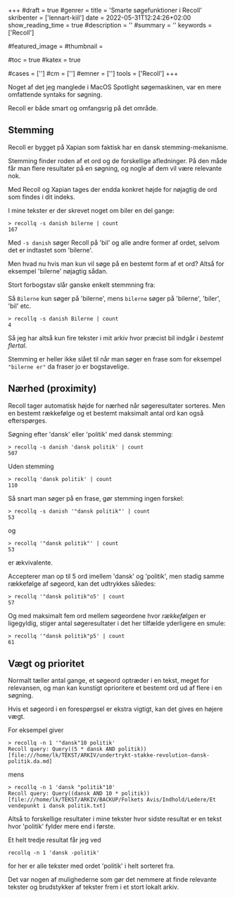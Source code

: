 +++
#draft = true
#genrer =
title = 'Smarte søgefunktioner i Recoll'
skribenter = ['lennart-kiil']
date = 2022-05-31T12:24:26+02:00
show_reading_time = true
#description = ''
#summary = ''
keywords = ['Recoll']

#featured_image =
#thumbnail =

#toc = true
#katex = true

#cases = ['']
#cm = ['']
#emner = ['']
tools = ['Recoll']
+++

Noget af det jeg manglede i MacOS Spotlight søgemaskinen, var en mere omfattende syntaks for søgning.

Recoll er både smart og omfangsrig på det område.

## Stemming

Recoll er bygget på Xapian som faktisk har en dansk stemming-mekanisme.

Stemming finder roden af et ord og de forskellige afledninger. På den måde får man flere resultater på en søgning, og nogle af dem vil være relevante nok.

Med Recoll og Xapian tages der endda konkret højde for nøjagtig de ord som findes i dit indeks.

I mine tekster er der skrevet noget om biler en del gange:

```
> recollq -s danish bilerne | count
167
```

Med `-s danish` søger Recoll på 'bil' og alle andre former af ordet, selvom det er indtastet som 'bilerne'.

Men hvad nu hvis man kun vil søge på en bestemt form af et ord? Altså for eksempel 'bilerne' nøjagtig sådan.

Stort forbogstav slår ganske enkelt stemmning fra:

Så `Bilerne` kun søger på 'bilerne', mens `bilerne` søger på 'bilerne', 'biler', 'bil' etc.


```
> recollq -s danish Bilerne | count
4
```

Så jeg har altså kun fire tekster i mit arkiv hvor præcist bil indgår i *bestemt flertal*.

Stemming er heller ikke slået til når man søger en frase som for eksempel `"bilerne er"` da fraser jo er bogstavelige.


## Nærhed (proximity)

Recoll tager automatisk højde for nærhed når søgeresultater sorteres. Men en bestemt rækkefølge og et bestemt maksimalt antal ord kan også efterspørges.

Søgning efter 'dansk' eller 'politik' med dansk stemming:

```
> recollq -s danish 'dansk politik' | count
507
```

Uden stemming

```
> recollq 'dansk politik' | count
110
```

Så snart man søger på en frase, gør stemming ingen forskel:

```
> recollq -s danish '"dansk politik"' | count
53
```

og

```
> recollq '"dansk politik"' | count
53
```

er ækvivalente.

Accepterer man op til 5 ord imellem 'dansk' og 'politik', men stadig samme rækkefølge af søgeord, kan det udtrykkes således:

```
> recollq '"dansk politik"o5' | count
57
```

Og med maksimalt fem ord mellem søgeordene hvor *rækkefølgen* er ligegyldig, stiger antal søgeresultater i det her tilfælde yderligere en smule:



```
> recollq '"dansk politik"p5' | count
61
```


## Vægt og prioritet

Normalt tæller antal gange, et søgeord optræder i en tekst, meget for relevansen, og man kan kunstigt oprioritere et bestemt ord ud af flere i en søgning.

Hvis et søgeord i en forespørgsel er ekstra vigtigt, kan det gives en højere vægt.

For eksempel giver

```
> recollq -n 1 '"dansk"10 politik'
Recoll query: Query((5 * dansk AND politik))
[file:///home/lk/TEKST/ARKIV/undertrykt-stakke-revolution-dansk-politik.da.md]
```
mens

```
> recollq -n 1 'dansk "politik"10'
Recoll query: Query((dansk AND 10 * politik))
[file:///home/lk/TEKST/ARKIV/BACKUP/Folkets Avis/Indhold/Ledere/Et vendepunkt i dansk politik.txt]	
```

Altså to forskellige resultater i mine tekster hvor sidste resultat er en tekst hvor 'politik' fylder mere end i første.

Et helt tredje resultat får jeg ved

```
recollq -n 1 'dansk -politik'
```


for her er alle tekster med ordet 'politik' i helt sorteret fra.

Det var nogen af mulighederne som gør det nemmere at finde relevante tekster og brudstykker af tekster frem i et stort lokalt arkiv.
